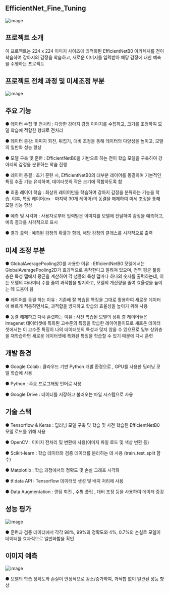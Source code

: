 EfficientNet_Fine_Tuning
-----
![image](https://github.com/user-attachments/assets/4a0c6666-234f-45c7-8088-4223fdfa91df)


프로젝트 소개
----
이 프로젝트는 224 x 224 이미지 사이즈에 최적화된 EfficientNetB0 아키텍처를 전이학습하여 강아지의 감정을 학습하고, 새로운 이미지를 입력받아 해당 감정에 대한 예측을 수행하는 프로젝트

프로젝트 전체 과정 및 미세조정 부분
---
![image](https://github.com/user-attachments/assets/c3a34098-b88b-48d3-b315-de01965a7dc0)


주요 기능
----
● 데이터 수집 및 전처리 : 다양한 강아지 감정 이미지를 수집하고, 크기를 조정하여 모델 학습에 적합한 형태로 전처리

● 데이터 증강: 이미지 회전, 뒤집기, 대비 조정을 통해 데이터의 다양성을 높이고, 모델의 일반화 성능 향상

● 모델 구축 및 훈련 : EfficientNetB0을 기반으로 하는 전이 학습 모델을 구축하여 강아지의 감정을 분류하는 학습 진행

● 레이어 동결 : 초기 훈련 시, EfficientNetB0의 대부분 레이어를 동결하여 기본적인 특징 추출 기능 유지하며, 데이터셋의 작은 크기에 적합하도록 함

● 최종 레이어 학습 : 최상위 레이어만을 학습하여 강아지 감정을 분류하는 기능을 학습. 이후, 특정 레이어(ex - 마지막 30개 레이어)의 동결을 해제하여 미세 조정을 통해 모델 성능 향상

● 예측 및 시각화 : 사용자로부터 입력받은 이미지를 모델에 전달하여 감정을 예측하고, 예측 결과를 시각적으로 표시

● 결과 출력 : 예측된 감정의 확률과 함께, 해당 감정의 클래스를 시각적으로 출력

미세 조정 부분
---
● GlobalAveragePooling2D를 사용한 이유 : EfficientNetB0 모델에서는 GlobalAveragePooling2D가 효과적으로 동작한다고 알려져 있으며, 전역 평균 풀링층은 특성 맵에서 평균을 계산하여 각 샘플의 특성 맵마다 하나의 숫자를 출력하는데, 이는 모델의 파라미터 수를 줄여 과적합을 방지하고, 모델의 계산량을 줄여 효율성을 높이는 데 도움이 됨

● 레이어를 동결 하는 이유 : 기존에 잘 학습된 특징을 그대로 활용하여 새로운 데이터에 빠르게 적응하면서도, 과적합을 방지하고 학습의 효율성을 높이기 위해 사용

● 동결 해제하고 다시 훈련하는 이유 : 사전 학습된 모델의 상위 층 레이어들은 Imagenet 데이터셋에 특화된 고수준의 특징을 학습한 레이어들이므로 새로운 데이터셋에서는 이 고수준 특징이 나의 데이터셋의 특성과 맞지 않을 수 있으므로 일부 상위층을 재학습하면 새로운 데이터셋에 특화된 특징을 학습할 수 있기 때문에 다시 훈련


개발 환경
---
● Google Colab : 클라우드 기반 Python 개발 환경으로 , GPU를 사용한 딥러닝 모델 학습에 사용

● Python : 주요 프로그래밍 언어로 사용

● Google Drive : 데이터를 저장하고 불러오는 파일 시스템으로 사용

기술 스택
--
● Tensorflow & Keras : 딥러닝 모델 구축 및 학습 및 사전 학습된 EfficientNetB0 모델 로드를 위해 사용 

● OpenCV : 이미지 전처리 및 변환에 사용(이미지 파일 로드 및 색상 변환 등)

● Scikit-learn : 학습 데이터와 검증 데이터를 분리하는 데 사용 (train_test_split 함수)

● Matplotlib : 학습 과정에서의 정확도 및 손실 그래프 시각화

● tf.data API : Tensorflow 데이터셋 생성 및 배치 처리에 사용

● Data Augmentation : 랜덤 회전 , 수평 플립 , 대비 조정 등을 사용하여 데이터 증강

성능 평가
---
![image](https://github.com/user-attachments/assets/3869c5f6-bc5b-4f6f-8954-9e34f7e830b7)

● 훈련과 검증 데이터에서 각각 98%, 99%의 정확도와 4%, 0.7%의 손실로 모델이 데이터를 효과적으로 일반화함을 확인

이미지 예측
---
![image](https://github.com/user-attachments/assets/d31a087a-1386-4e2f-9a32-d6e864ccf554)


● 모델의 학습 정확도와 손실이 안정적으로 감소/증가하여, 과적합 없이 일관된 성능 향상

